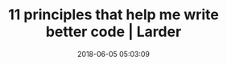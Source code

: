 ---
date: 2018-06-05 05:03:09
link:
  source: pocket
  source_url: https://getpocket.com
  text: 11 principles that help me write better code | Larder
  url: https://larder.io/blog/code-principles/
slug: 11-principles-that-help-me-write-better-code-larder
source: pocket
title: 11 principles that help me write better code | Larder
---
